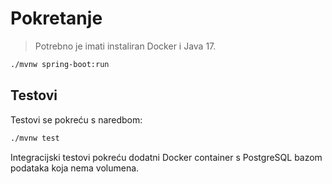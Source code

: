 # Pokretanje

> Potrebno je imati instaliran Docker i Java 17.

```bash
./mvnw spring-boot:run
```

## Testovi

Testovi se pokreću s naredbom:

```bash
./mvnw test
```

Integracijski testovi pokreću dodatni Docker container s PostgreSQL bazom podataka koja nema volumena.
